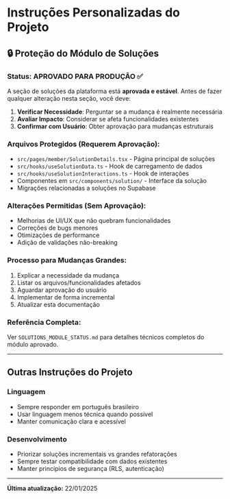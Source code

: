 # Instruções Personalizadas do Projeto

## 🔒 Proteção do Módulo de Soluções

### Status: APROVADO PARA PRODUÇÃO ✅
A seção de soluções da plataforma está **aprovada e estável**. Antes de fazer qualquer alteração nesta seção, você deve:

1. **Verificar Necessidade**: Perguntar se a mudança é realmente necessária
2. **Avaliar Impacto**: Considerar se afeta funcionalidades existentes
3. **Confirmar com Usuário**: Obter aprovação para mudanças estruturais

### Arquivos Protegidos (Requerem Aprovação):
- `src/pages/member/SolutionDetails.tsx` - Página principal de soluções
- `src/hooks/useSolutionData.ts` - Hook de carregamento de dados
- `src/hooks/useSolutionInteractions.ts` - Hook de interações
- Componentes em `src/components/solution/` - Interface da solução
- Migrações relacionadas a soluções no Supabase

### Alterações Permitidas (Sem Aprovação):
- Melhorias de UI/UX que não quebram funcionalidades
- Correções de bugs menores
- Otimizações de performance
- Adição de validações não-breaking

### Processo para Mudanças Grandes:
1. Explicar a necessidade da mudança
2. Listar os arquivos/funcionalidades afetados
3. Aguardar aprovação do usuário
4. Implementar de forma incremental
5. Atualizar esta documentação

### Referência Completa:
Ver `SOLUTIONS_MODULE_STATUS.md` para detalhes técnicos completos do módulo aprovado.

---

## Outras Instruções do Projeto

### Linguagem
- Sempre responder em português brasileiro
- Usar linguagem menos técnica quando possível
- Manter comunicação clara e acessível

### Desenvolvimento
- Priorizar soluções incrementais vs grandes refatorações
- Sempre testar compatibilidade com dados existentes
- Manter princípios de segurança (RLS, autenticação)

---
**Última atualização:** 22/01/2025